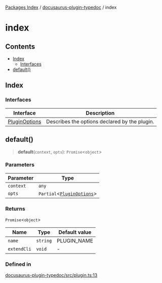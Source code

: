 [Packages Index](../../README.md) / [docusaurus-plugin-typedoc](../README.md) / index

# index

## Contents

* [Index](#index-1)
  * [Interfaces](#interfaces)
* [default()](#default)

## Index

### Interfaces

| Interface                                    | Description                                   |
| -------------------------------------------- | --------------------------------------------- |
| [PluginOptions](interfaces/PluginOptions.md) | Describes the options declared by the plugin. |

## default()

> **default**(`context`, `opts`): `Promise`\<`object`>

### Parameters

| Parameter | Type                                                       |
| --------- | ---------------------------------------------------------- |
| `context` | `any`                                                      |
| `opts`    | `Partial`\<[`PluginOptions`](interfaces/PluginOptions.md)> |

### Returns

`Promise`\<`object`>

| Name        | Type     | Default value |
| ----------- | -------- | ------------- |
| `name`      | `string` | PLUGIN\_NAME  |
| `extendCli` | `void`   | -             |

### Defined in

[docusaurus-plugin-typedoc/src/plugin.ts:13](https://github.com/typedoc2md/typedoc-plugin-markdown/blob/352ce41370cee18034e72b7c2f3874bbfe56f96f/packages/docusaurus-plugin-typedoc/src/plugin.ts#L13)
